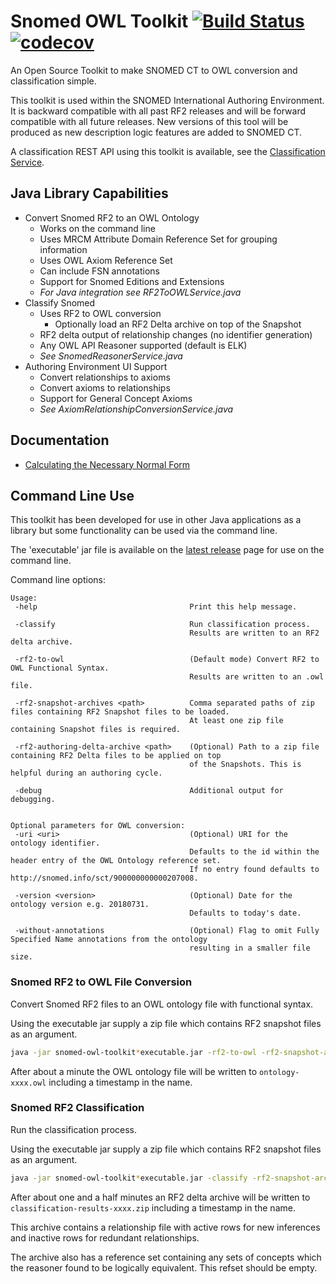 # Snomed OWL Toolkit [![Build Status](https://travis-ci.org/IHTSDO/snomed-owl-toolkit.svg?branch=master)](https://travis-ci.org/IHTSDO/snomed-owl-toolkit) [![codecov](https://codecov.io/gh/IHTSDO/snomed-owl-toolkit/branch/master/graph/badge.svg)](https://codecov.io/gh/IHTSDO/snomed-owl-toolkit)

An Open Source Toolkit to make SNOMED CT to OWL conversion and classification simple.

This toolkit is used within the SNOMED International Authoring Environment. It is backward compatible with all past RF2 releases and will be forward compatible with all future releases. New versions of this tool will be produced as new description logic features are added to SNOMED CT.

A classification REST API using this toolkit is available, see the [Classification Service](https://github.com/IHTSDO/classification-service).

## Java Library Capabilities
- Convert Snomed RF2 to an OWL Ontology
  - Works on the command line
  - Uses MRCM Attribute Domain Reference Set for grouping information
  - Uses OWL Axiom Reference Set
  - Can include FSN annotations
  - Support for Snomed Editions and Extensions
  - *For Java integration see RF2ToOWLService.java*
- Classify Snomed
  - Uses RF2 to OWL conversion
    - Optionally load an RF2 Delta archive on top of the Snapshot
  - RF2 delta output of relationship changes (no identifier generation)
  - Any OWL API Reasoner supported (default is ELK)
  - *See SnomedReasonerService.java*
- Authoring Environment UI Support
  - Convert relationships to axioms
  - Convert axioms to relationships
  - Support for General Concept Axioms
  - *See AxiomRelationshipConversionService.java*

## Documentation
* [Calculating the Necessary Normal Form](documentation/calculating-necessary-normal-form.md)

## Command Line Use

This toolkit has been developed for use in other Java applications as a library but some functionality 
can be used via the command line.

The 'executable' jar file is available on the [latest release](https://github.com/IHTSDO/snomed-owl-toolkit/releases) page for use on the command line. 

Command line options:
```
Usage:
 -help                                  Print this help message.
 
 -classify                              Run classification process.
                                        Results are written to an RF2 delta archive.
 
 -rf2-to-owl                            (Default mode) Convert RF2 to OWL Functional Syntax.
                                        Results are written to an .owl file.
 
 -rf2-snapshot-archives <path>          Comma separated paths of zip files containing RF2 Snapshot files to be loaded. 
                                        At least one zip file containing Snapshot files is required.
 
 -rf2-authoring-delta-archive <path>    (Optional) Path to a zip file containing RF2 Delta files to be applied on top 
                                        of the Snapshots. This is helpful during an authoring cycle.
 
 -debug                                 Additional output for debugging.
 
 
Optional parameters for OWL conversion:
 -uri <uri>                             (Optional) URI for the ontology identifier.
                                        Defaults to the id within the header entry of the OWL Ontology reference set. 
                                        If no entry found defaults to http://snomed.info/sct/900000000000207008.
 
 -version <version>                     (Optional) Date for the ontology version e.g. 20180731.
                                        Defaults to today's date.
 
 -without-annotations                   (Optional) Flag to omit Fully Specified Name annotations from the ontology 
                                        resulting in a smaller file size.
```

### Snomed RF2 to OWL File Conversion
Convert Snomed RF2 files to an OWL ontology file with functional syntax.

Using the executable jar supply a zip file which contains RF2 snapshot files as an argument.
```bash
java -jar snomed-owl-toolkit*executable.jar -rf2-to-owl -rf2-snapshot-archives SnomedCT_InternationalRF2.zip
```
After about a minute the OWL ontology file will be written to `ontology-xxxx.owl` including a timestamp in the name.

### Snomed RF2 Classification
Run the classification process.

Using the executable jar supply a zip file which contains RF2 snapshot files as an argument.
```bash
java -jar snomed-owl-toolkit*executable.jar -classify -rf2-snapshot-archives SnomedCT_InternationalRF2.zip
```
After about one and a half minutes an RF2 delta archive will be written to `classification-results-xxxx.zip` including a timestamp in the name.

This archive contains a relationship file with active rows for new inferences and inactive rows for redundant relationships. 

The archive also has a reference set containing any sets of concepts which the reasoner found to be logically equivalent. This refset should be empty.
